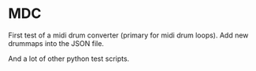# MDC

First test of a midi drum converter (primary for midi drum loops).
Add new drummaps into the JSON file.

And a lot of other python test scripts.

